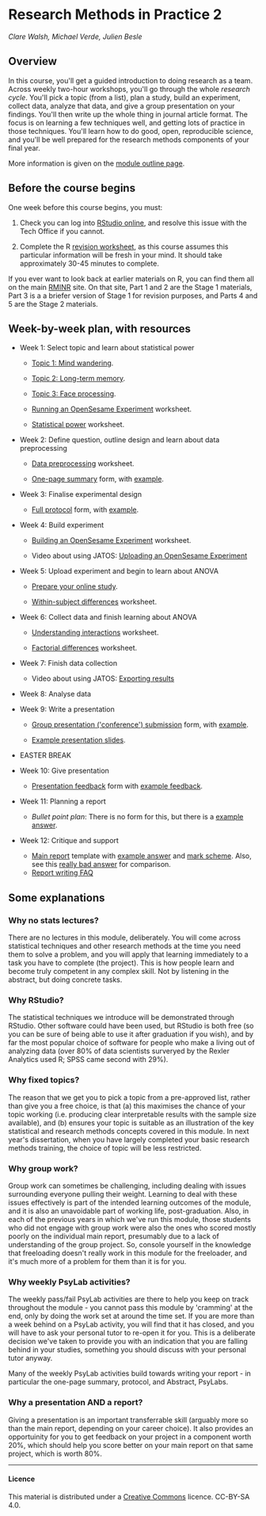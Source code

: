 # Research Methods in Practice 2

_Clare Walsh, Michael Verde, Julien Besle_

## Overview

In this course, you'll get a guided introduction to doing research as a team. Across weekly two-hour workshops, you'll go through the whole _research cycle_. You'll pick a topic (from a list), plan a study, build an experiment, collect data, analyze that data, and give a group presentation on your findings. You'll then write up the whole thing in journal article format. The focus is on learning a few techniques well, and getting lots of practice in those techniques. You'll learn how to do good, open, reproducible science, and you'll be well prepared for the research methods components of your final year. 

More information is given on the [module outline page](https://www.andywills.info/rmip/psyc520moduleoutline).

## Before the course begins

One week before this course begins, you must:

1. Check you can log into [RStudio online](https://psyrstudio.plymouth.ac.uk), and resolve this issue with the Tech Office if you cannot.

2. Complete the R [revision worksheet](https://ajwills72.github.io/rminr/revision.html), as this course assumes this particular information will be fresh in your mind. It should take approximately 30-45 minutes to complete.

If you ever want to look back at earlier materials on R, you can find them all on the main [RMINR](https://ajwills72.github.io/rminr) site. On that site, Part 1 and 2 are the Stage 1 materials, Part 3 is a a briefer version of Stage 1 for revision purposes, and Parts 4 and 5 are the Stage 2 materials.

## Week-by-week plan, with resources 

- Week 1: Select topic and learn about statistical power

    - [Topic 1: Mind wandering](topic1.html).

    - [Topic 2: Long-term memory](topic2.html).

    - [Topic 3: Face processing](topic3.html).

    - [Running an OpenSesame Experiment](openses_task1.html) worksheet.

    - [Statistical power](https://ajwills72.github.io/rminr/power.html) worksheet.

- Week 2: Define question, outline design and learn about data preprocessing

    - [Data preprocessing](https://ajwills72.github.io/rminr/preproc.html) worksheet. 

    - [One-page summary](eg-student/onepagesummary.odt) form, with [example](eg-student/onepagesummary-example.odt).

- Week 3: Finalise experimental design

    - [Full protocol](eg-student/protocol.odt) form, with [example](eg-student/protocol-example.odt).

- Week 4: Build experiment

    - [Building an OpenSesame Experiment](openses_task2.html) worksheet.

    - Video about using JATOS: [Uploading an OpenSesame Experiment](https://youtu.be/EMHwUMI4JOI)

- Week 5: Upload experiment and begin to learn about ANOVA

    - [Prepare your online study](prepare_your_online_study.pptx).
 
    - [Within-subject differences](https://ajwills72.github.io/rminr/anova1.html) worksheet. 

- Week 6: Collect data and finish learning about ANOVA

   - [Understanding interactions](https://ajwills72.github.io/rminr/anova2.html) worksheet. 

   - [Factorial differences](https://ajwills72.github.io/rminr/anova3.html) worksheet. 

- Week 7: Finish data collection

    - Video about using JATOS: [Exporting results](https://youtu.be/y3fcPB5Fj5M)

- Week 8: Analyse data

- Week 9: Write a presentation

    - [Group presentation ('conference') submission](eg-student/conference-abstract.odt) form, with [example](eg-student/conference-abstract-eg.odt).

    - [Example presentation slides](eg-student/presentation-eg.odp).

- EASTER BREAK

- Week 10: Give presentation

   - [Presentation feedback](eg-student/pres-feedback.html) form with [example feedback](eg-student/pres-feedback-eg.html).

- Week 11: Planning a report

   - _Bullet point plan_: There is no form for this, but there is a [example answer](eg-student/eg-bullet.html).
    
- Week 12: Critique and support

   - [Main report](eg-student/report-proforma.odt) template with [example answer](eg-student/report-eg.odt) and [mark scheme](eg-student/report-mark-scheme.html). Also, see this [really bad answer](eg-student/bad-report-eg.odt) for comparison.
   - [Report writing FAQ](documents/PSYC520_Report_Writing_FAQ.docx)

## Some explanations

### Why no stats lectures?

There are no lectures in this module, deliberately. You will come across statistical techniques and other research methods at the time you need them to solve a problem, and you will apply that learning immediately to a task you have to complete (the project). This is how people learn and become truly competent in any complex skill. Not by listening in the abstract, but doing concrete tasks. 

### Why RStudio?

The statistical techniques we introduce will be demonstrated through RStudio. Other software could have been used, but RStudio is both free (so you can be sure of being able to use it after graduation if you wish), and by far the most popular choice of software for people who make a living out of analyzing data (over 80% of data scientists surveryed by the Rexler Analytics used R; SPSS came second with 29%). 

### Why fixed topics?

The reason that we get you to pick a topic from a pre-approved list, rather than give you a free choice, is that (a) this maximises the chance of your topic working (i.e. producing clear interpretable results with the sample size available), and (b) ensures your topic is suitable as an illustration of the key statistical and research methods concepts covered in this module. In next year's dissertation, when you have largely completed your basic research methods training, the choice of topic will be less restricted. 

### Why group work?

Group work can sometimes be challenging, including dealing with issues surrounding everyone pulling their weight. Learning to deal with these issues effectively is part of the intended learning outcomes of the module, and it is also an unavoidable part of working life, post-graduation. Also, in each of the previous years in which we've run this module, those students who did not engage with group work were also the ones who scored mostly poorly on the individual main report, presumably due to a lack of understanding of the group project. So, console yourself in the knowledge that freeloading doesn't really work in this module for the freeloader, and it's much more of a problem for them than it is for you.

### Why weekly PsyLab activities?

The weekly pass/fail PsyLab activities are there to help you keep on track throughout the module - you cannot pass this module by 'cramming' at the end, only by doing the work set at around the time set. If you are more than a week behind on a PsyLab activity, you will find that it has closed, and you will have to ask your personal tutor to re-open it for you. This is a deliberate decision we've taken to provide you with an indication that you are falling behind in your studies, something you should discuss with your personal tutor anyway. 

Many of the weekly PsyLab activities build towards writing your report - in particular the one-page summary, protocol, and Abstract, PsyLabs. 

### Why a presentation AND a report?

Giving a presentation is an important transferrable skill (arguably more so than the main report, depending on your career choice). It also provides an opportuinity for you to get feedback on your project in a component worth 20%, which should help you score better on your main report on that same project, which is worth 80%.  



___

#### Licence

This material is distributed under a [Creative Commons](https://creativecommons.org/) licence. CC-BY-SA 4.0. 
